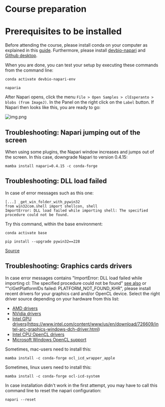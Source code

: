 # Course preparation

# Prerequisites to be installed

Before attending the course, please install conda on your computer as explained in this [guide](https://biapol.github.io/blog/mara_lampert/getting_started_with_mambaforge_and_python/readme.html). Furthermore, please install [devbio-napari](https://github.com/haesleinhuepf/devbio-napari#installation) and [Github desktop](https://desktop.github.com/).

When you are done, you can test your setup by executing these commands from the command line:
```
conda activate devbio-napari-env

naparia
```

After Napari opens, click the menu `File > Open Samples > clEsperanto > blobs (from ImageJ)`. In the Panel on the right click on the `Label` button. If Napari then looks like this, you are ready to go:

![img.png](img.png)

## Troubleshooting: Napari jumping out of the screen

When using some plugins, the Napari window increases and jumps out of the screen. In this case, downgrade Napari to version 0.4.15:

```
mamba install napari=0.4.15 -c conda-forge
```

## Troubleshooting: DLL load failed

In case of error messages such as this one:
```
[...] _get_win_folder_with_pywin32
from win32com.shell import shellcon, shell
ImportError: DLL load failed while importing shell: The specified procedure could not be found.
```

Try this command, within the base environment:

```
conda activate base

pip install --upgrade pywin32==228
```

[Source](https://github.com/conda/conda/issues/11503)

## Troubleshooting: Graphics cards drivers

In case error messages contains "ImportError: DLL load failed while importing cl: The specified procedure could not be found" [see also](https://github.com/clEsperanto/pyclesperanto_prototype/issues/55) or ""clGetPlatformIDs failed: PLATFORM_NOT_FOUND_KHR", please install recent drivers for your graphics card and/or OpenCL device. Select the right driver source depending on your hardware from this list:

* [AMD drivers](https://www.amd.com/en/support)
* [NVidia drivers](https://www.nvidia.com/download/index.aspx)
* [Intel GPU drivers]()(https://www.intel.com/content/www/us/en/download/726609/intel-arc-graphics-windows-dch-driver.html)
* [Intel CPU OpenCL drivers](https://www.intel.com/content/www/us/en/developer/articles/tool/opencl-drivers.html#latest_CPU_runtime)
* [Microsoft Windows OpenCL support](https://www.microsoft.com/en-us/p/opencl-and-opengl-compatibility-pack/9nqpsl29bfff)

Sometimes, mac-users need to install this:

    mamba install -c conda-forge ocl_icd_wrapper_apple

Sometimes, linux users need to install this:

    mamba install -c conda-forge ocl-icd-system

In case installation didn't work in the first attempt, you may have to call this command line to reset the napari configuration:

```
napari --reset
```
